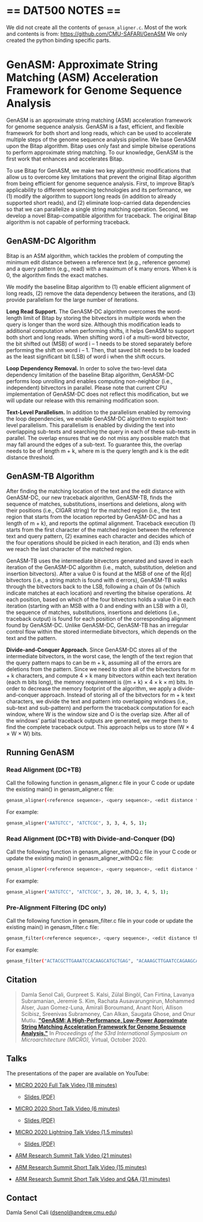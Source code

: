# == DAT500 NOTES ==
We did not create all the contents of `genasm_aligner.c`. Most of the work and contents is from: https://github.com/CMU-SAFARI/GenASM
We only created the python binding specific parts.

# GenASM: Approximate String Matching (ASM) Acceleration Framework for Genome Sequence Analysis
GenASM is an approximate string matching (ASM) acceleration framework for genome sequence analysis. GenASM is a fast, efficient, and flexible framework for both short and long reads, which can be used to accelerate multiple steps of the genome sequence analysis pipeline. We base GenASM upon the Bitap algorithm. Bitap uses only fast and simple bitwise operations to perform approximate string matching. To our knowledge, GenASM is the first work that enhances and accelerates Bitap.

To use Bitap for GenASM, we make two key algorithmic modifications that allow us to overcome key limitations that prevent the original Bitap algorithm from being efficient for genome sequence analysis. First, to improve Bitap’s applicability to different sequencing technologies and its performance, we (1) modify the algorithm to support long reads (in addition to already supported short reads), and (2) eliminate loop-carried data dependencies so that we can parallelize a single string matching operation. Second, we develop a novel Bitap-compatible algorithm for traceback. The original Bitap algorithm is not capable of performing traceback.

## GenASM-DC Algorithm

Bitap is an ASM algorithm, which tackles the problem of computing the minimum edit distance between a reference text (e.g., reference genome) and a query pattern (e.g., read) with a maximum of k many errors. When k is 0, the algorithm finds the exact matches. 

We modify the baseline Bitap algorithm to (1) enable efficient alignment of long reads, (2) remove the data dependency between the iterations, and (3) provide parallelism for the large number of iterations.

**Long Read Support.** The GenASM-DC algorithm overcomes the word-length limit of Bitap by storing the bitvectors in multiple words when the query is longer than the word size. Although this modification leads to additional computation when performing shifts, it helps GenASM to support both short and long reads. When shifting word i of a multi-word bitvector, the bit shifted out (MSB) of word i – 1 needs to be stored separately before performing the shift on word i – 1. Then, that saved bit needs to be loaded as the least significant bit (LSB) of word i when the shift occurs. 

**Loop Dependency Removal.** In order to solve the two-level data dependency limitation of the baseline Bitap algorithm, GenASM-DC performs loop unrolling and enables computing non-neighbor (i.e., independent) bitvectors in parallel. Please note that current CPU implementation of GenASM-DC does not reflect this modification, but we will update our release with this remaining modification soon.

**Text-Level Parallelism.** In addition to the parallelism enabled by removing the loop dependencies, we enable GenASM-DC algorithm to exploit text-level parallelism. This parallelism is enabled by dividing the text into overlapping sub-texts and searching the query in each of these sub-texts in parallel. The overlap ensures that we do not miss any possible match that may fall around the edges of a sub-text. To guarantee this, the overlap needs to be of length m + k, where m is the query length and k is the edit distance threshold.

## GenASM-TB Algorithm

After finding the matching location of the text and the edit distance with GenASM-DC, our new traceback algorithm, GenASM-TB, finds the sequence of matches, substitutions, insertions and deletions, along with their positions (i.e., CIGAR string) for the matched region (i.e., the text region that starts from the location reported by GenASM-DC and has a length of m + k), and reports the optimal alignment. Traceback execution (1) starts from the first character of the matched region between the reference text and query pattern, (2) examines each character and decides which of the four operations should be picked in each iteration, and (3) ends when we reach the last character of the matched region. 

GenASM-TB uses the intermediate bitvectors generated and saved in each iteration of the GenASM-DC algorithm (i.e., match, substitution, deletion and insertion bitvectors). After a value 0 is found at the MSB of one of the R[d] bitvectors (i.e., a string match is found with d errors), GenASM-TB walks through the bitvectors back to the LSB, following a chain of 0s (which indicate matches at each location) and reverting the bitwise operations. At each position, based on which of the four bitvectors holds a value 0 in each iteration (starting with an MSB with a 0 and ending with an LSB with a 0), the sequence of matches, substitutions, insertions and deletions (i.e., traceback output) is found for each position of the corresponding alignment found by GenASM-DC. Unlike GenASM-DC, GenASM-TB has an irregular control flow within the stored intermediate bitvectors, which depends on the text and the pattern.

**Divide-and-Conquer Approach.** Since GenASM-DC stores all of the intermediate bitvectors, in the worst case, the length of the text region that the query pattern maps to can be m + k, assuming all of the errors are deletions from the pattern. Since we need to store all of the bitvectors for m + k characters, and compute 4 × k many bitvectors within each text iteration (each m bits long), the memory requirement is ((m + k) × 4 × k × m) bits.
In order to decrease the memory footprint of the algorithm, we apply a divide-and-conquer approach. Instead of storing all of the bitvectors for m + k text characters, we divide the text and pattern into overlapping windows (i.e., sub-text and sub-pattern) and perform the traceback computation for each window, where W is the window size and O is the overlap size. After all of the windows’ partial traceback outputs are generated, we merge them to find the complete traceback output. This approach helps us to store (W × 4 × W × W) bits.

## Running GenASM

### Read Alignment (DC+TB)

Call the following function in genasm_aligner.c file in your C code or update the existing main() in genasm_aligner.c file:

```bash
genasm_aligner(<reference sequence>, <query sequence>, <edit distance threshold>, <match score>, <substitution penalty>, <gap-opening penalty>, <gap-extension penalty>)
```
For example:

```bash
genasm_aligner("AATGTCC", "ATCTCGC", 3, 3, 4, 5, 1);
```

### Read Alignment (DC+TB) with Divide-and-Conquer (DQ)

Call the following function in genasm_aligner_withDQ.c file in your C code or update the existing main() in genasm_aligner_withDQ.c file:

```bash
genasm_aligner(<reference sequence>, <query sequence>, <edit distance threshold>, <window size>, <overlap size>, <match score>, <substitution penalty>, <gap-opening penalty>, <gap-extension penalty>)
```
For example:

```bash
genasm_aligner("AATGTCC", "ATCTCGC", 3, 20, 10, 3, 4, 5, 1);
```

### Pre-Alignment Filtering (DC only)

Call the following function in genasm_filter.c file in your code or update the existing main() in genasm_filter.c file:

```bash
genasm_filter(<reference sequence>, <query sequence>, <edit distance threshold>)
```
For example:

```bash
genasm_filter("ACTACGCTTGAAATCCACAAGCATGCTGAG", "ACAAAGCTTGAATCCAGAAGCATGCTAGAG", 6);
```

## Citation
>Damla Senol Cali, Gurpreet S. Kalsi, Zülal Bingöl, Can Firtina, Lavanya Subramanian, Jeremie S. Kim, Rachata Ausavarungnirun, Mohammed Alser, Juan Gomez-Luna, Amirali Boroumand, Anant Nori, Allison Scibisz, Sreenivas Subramoney, Can Alkan, Saugata Ghose, and Onur Mutlu.
[**"GenASM: A High-Performance, Low-Power Approximate String Matching Acceleration Framework for Genome Sequence Analysis."**](https://people.inf.ethz.ch/omutlu/pub/GenASM-approximate-string-matching-framework-for-genome-analysis_micro20.pdf)
In _Proceedings of the 53rd International Symposium on Microarchitecture (MICRO),_ Virtual, October 2020.

## Talks
The presentations of the paper are available on YouTube:

* [MICRO 2020 Full Talk Video (18 minutes)](https://www.youtube.com/watch?v=srQVqPJFqjo&t=5s)
  * [Slides (PDF)](https://people.inf.ethz.ch/omutlu/pub/GenASM-approximate-string-matching-framework-for-genome-analysis_micro20-talk.pdf)

* [MICRO 2020 Short Talk Video (6 minutes)](https://www.youtube.com/watch?v=I__0Tu6LxAY) 
  * [Slides (PDF)](https://people.inf.ethz.ch/omutlu/pub/GenASM-approximate-string-matching-framework-for-genome-analysis_micro20-short-talk.pdf)

* [MICRO 2020 Lightning Talk Video (1.5 minutes)](https://www.youtube.com/watch?v=nJs3RRnvk_k&t=2s) 
  * [Slides (PDF)](https://people.inf.ethz.ch/omutlu/pub/GenASM-approximate-string-matching-framework-for-genome-analysis_micro20-lightning-talk.pdf)

* [ARM Research Summit Talk Video (21 minutes)](https://www.youtube.com/watch?v=oKYqVo1UTdE)

* [ARM Research Summit Short Talk Video (15 minutes)](https://www.youtube.com/watch?v=omqCTHlnMA0)

* [ARM Research Summit Short Talk Video and Q&A (31 minutes)](https://www.youtube.com/watch?v=y1S6gtGz2bo)

## Contact
Damla Senol Cali (dsenol@andrew.cmu.edu)

